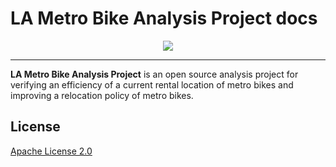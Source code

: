 # LA Metro Bike Analysis Project docs

<div align="center">
  <img src="https://assets-news-bcdn-ll.dailyhunt.in/cmd/resize/400x400_60/fetchdata13/images/b1/07/50/b107507c1e5fea8392bbe3a464fc2557.jpghttps://www.tensorflow.org/images/tf_logo_social.png">
</div>

-----------------

**LA Metro Bike Analysis Project** is an open source analysis project for verifying an efficiency of a current rental location of metro bikes and improving a relocation policy of metro bikes.

## License

[Apache License 2.0](LICENSE)